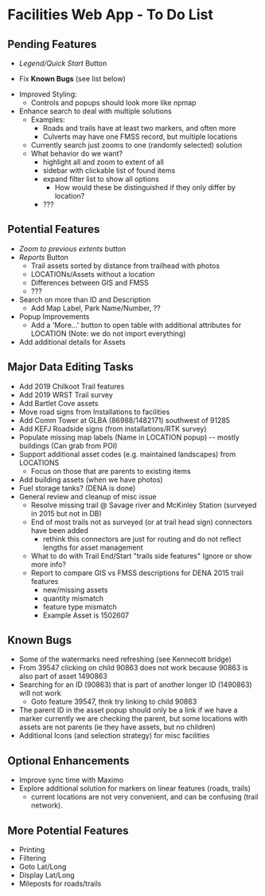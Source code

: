 Facilities Web App - To Do List
===============================

Pending Features
----------------
* _Legend/Quick Start_ Button
- Fix **Known Bugs** (see list below)
* Improved Styling:
  - Controls and popups should look more like npmap
* Enhance search to deal with multiple solutions
  - Examples:
    - Roads and trails have at least two markers, and often more
    - Culverts may have one FMSS record, but multiple locations
  - Currently search just zooms to one (randomly selected) solution
  - What behavior do we want?
    - highlight all and zoom to extent of all
    - sidebar with clickable list of found items
    - expand filter list to show all options
      - How would these be distinguished if they only differ by location?
    - ???

Potential Features
------------------
* _Zoom to previous extents_ button
* _Reports_ Button
  - Trail assets sorted by distance from trailhead with photos
  - LOCATIONs/Assets without a location
  - Differences between GIS and FMSS
  - ???
* Search on more than ID and Description
  - Add Map Label, Park Name/Number, ??
* Popup Improvements
  - Add a 'More...' button to open table with additional attributes
    for LOCATION (Note: we do not import everything)
* Add additional details for Assets


Major Data Editing Tasks
------------------------
* Add 2019 Chilkoot Trail features
* Add 2019 WRST Trail survey
* Add Bartlet Cove assets
* Move road signs from Installations to facilities
* Add Comm Tower at GLBA (86988/1482171) southwest of 91285
* Add KEFJ Roadside signs (from installations/RTK survey)
* Populate missing map labels (Name in LOCATION popup) -- mostly buildings (Can grab from POI)
* Support additional asset codes (e.g. maintained landscapes) from LOCATIONS
  - Focus on those that are parents to existing items
* Add building assets (when we have photos)
* Fuel storage tanks? (DENA is done)
* General review and cleanup of misc issue
  - Resolve missing trail @ Savage river and McKinley Station (surveyed in 2015 but not in DB)
  - End of most trails not as surveyed (or at trail head sign) connectors have been added
    + rethink this connectors are just for routing and do not reflect lengths for asset management
  - What to do with Trail End/Start "trails side features"  Ignore or show more info?
  - Report to compare GIS vs FMSS descriptions for DENA 2015 trail features
    + new/missing assets
    + quantity mismatch
    + feature type mismatch
    + Example Asset is 1502607


Known Bugs
----------
* Some of the watermarks need refreshing (see Kennecott bridge)
* From 39547 clicking on child 90863 does not work because 90863 is also part of asset 1490863
* Searching for an ID (90863) that is part of another longer ID (1490863) will not work
  - Goto feature 39547, thnk try linking to child 90863
* The parent ID in the asset popup should only be a link if we have a marker
  currently we are checking the parent, but some locations with assets are
  not parents (ie they have assets, but no children)
* Additional Icons (and selection strategy) for misc facilities


Optional Enhancements
---------------------
* Improve sync time with Maximo
* Explore additional solution for markers on linear features (roads, trails)
  - current locations are not very convenient, and can be confusing (trail network).


More Potential Features
-----------------------
* Printing
* Filtering
* Goto Lat/Long
* Display Lat/Long
* Mileposts for roads/trails
